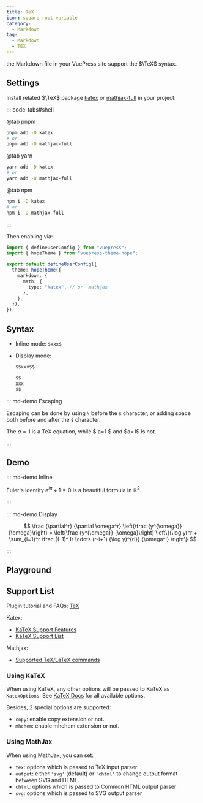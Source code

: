 ```yaml
---
title: TeX
icon: square-root-variable
category:
  - Markdown
tag:
  - Markdown
  - TEX
---
```


the Markdown file in your VuePress site support the $\TeX$ syntax.

<!-- more -->

## Settings

Install related $\TeX$ package [katex](https://katex.org) or [mathjax-full](https://docs.mathjax.org/en/latest/) in your project:

::: code-tabs#shell

@tab pnpm

```bash
pnpm add -D katex
# or
pnpm add -D mathjax-full
```

@tab yarn

```bash
yarn add -D katex
# or
yarn add -D mathjax-full
```

@tab npm

```bash
npm i -D katex
# or
npm i -D mathjax-full
```

:::

Then enabling via:

```ts {8} title=".vuepress/config.ts"
import { defineUserConfig } from "vuepress";
import { hopeTheme } from "vuepress-theme-hope";

export default defineUserConfig({
  theme: hopeTheme({
    markdown: {
      math: {
        type: "katex", // or 'mathjax'
      },
    },
  }),
});
```

## Syntax

- Inline mode: `$xxx$`

- Display mode:

  ```md
  $$xxx$$

  $$
  xxx
  $$
  ```

::: md-demo Escaping

Escaping can be done by using `\` before the `$` character, or adding space both before and after the `$` character.

The $a=1$ is a TeX equation, while $ a=1 $ and \$a=1$ is not.

:::

## Demo

::: md-demo Inline

Euler's identity $e^{i\pi}+1=0$ is a beautiful formula in $\mathbb{R}^2$.

:::

::: md-demo Display

$$
\frac {\partial^r} {\partial \omega^r} \left(\frac {y^{\omega}} {\omega}\right)
= \left(\frac {y^{\omega}} {\omega}\right) \left\{(\log y)^r + \sum_{i=1}^r \frac {(-1)^ Ir \cdots (r-i+1) (\log y)^{ri}} {\omega^i} \right\}
$$

:::

## Playground

<!-- markdownlint-disable -->

<KatexPlayground />

<!-- markdownlint-restore -->

## Support List

Plugin tutorial and FAQs: [TeX](https://mdit-plugins.github.io/tex.html#tex-tutorial)

Katex:

- [KaTeX Support Features](https://katex.org/docs/supported.html)
- [KaTeX Support List](https://katex.org/docs/support_table.html)

Mathjax:

- [Supported TeX/LaTeX commands](https://docs.mathjax.org/en/latest/input/tex/macros/index.html#tex-commands)

### Using KaTeX

When using KaTeX, any other options will be passed to KaTeX as `KatexOptions`. See [KaTeX Docs](https://katex.org/docs/options.html) for all available options.

Besides, 2 special options are supported:

- `copy`: enable copy extension or not.
- `mhchem`: enable mhchem extension or not.

### Using MathJax

When using MathJax, you can set:

- `tex`: options which is passed to TeX input parser
- `output`: either `'svg'` (default) or `'chtml'` to change output format between SVG and HTML.
- `chtml`: options which is passed to Common HTML output parser
- `svg`: options which is passed to SVG output parser

<script setup lang="ts">
import { defineAsyncComponent } from 'vue';

const KatexPlayground = defineAsyncComponent(()=> import('@KatexPlayground'));
</script>
